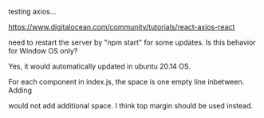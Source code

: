 testing axios...

https://www.digitalocean.com/community/tutorials/react-axios-react

need to restart the server by "npm start" for some updates. Is this behavior for Window OS only?

Yes, it would automatically updated in ubuntu 20.14 OS.

For each component in index.js, the space is one empty line inbetween. Adding <p></p> would not add additional space. I think top margin should be used instead. 